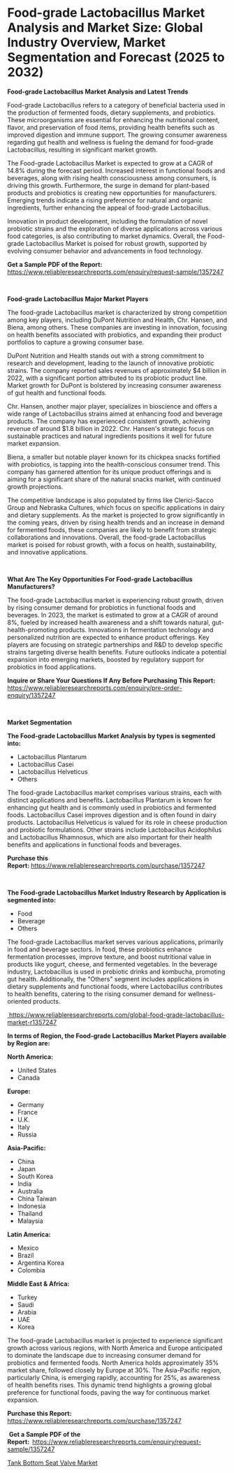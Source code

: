 <p><h1>Food-grade Lactobacillus Market Analysis and Market Size: Global Industry Overview, Market Segmentation and Forecast (2025 to 2032)</h1></p><p><strong>Food-grade Lactobacillus Market Analysis and Latest Trends</strong></p>
<p><p>Food-grade Lactobacillus refers to a category of beneficial bacteria used in the production of fermented foods, dietary supplements, and probiotics. These microorganisms are essential for enhancing the nutritional content, flavor, and preservation of food items, providing health benefits such as improved digestion and immune support. The growing consumer awareness regarding gut health and wellness is fueling the demand for food-grade Lactobacillus, resulting in significant market growth.</p><p>The Food-grade Lactobacillus Market is expected to grow at a CAGR of 14.8% during the forecast period. Increased interest in functional foods and beverages, along with rising health consciousness among consumers, is driving this growth. Furthermore, the surge in demand for plant-based products and probiotics is creating new opportunities for manufacturers. Emerging trends indicate a rising preference for natural and organic ingredients, further enhancing the appeal of food-grade Lactobacillus.</p><p>Innovation in product development, including the formulation of novel probiotic strains and the exploration of diverse applications across various food categories, is also contributing to market dynamics. Overall, the Food-grade Lactobacillus Market is poised for robust growth, supported by evolving consumer behavior and advancements in food technology.</p></p>
<p><strong>Get a Sample PDF of the Report:&nbsp;</strong> <a href="https://www.reliableresearchreports.com/enquiry/request-sample/1357247?utm_campaign=2756&utm_medium=2&utm_source=Github&utm_content=ia&utm_term=28022025&utm_id=food-grade-lactobacillus">https://www.reliableresearchreports.com/enquiry/request-sample/1357247</a></p>
<p>&nbsp;</p>
<p><strong>Food-grade Lactobacillus Major Market Players</strong></p>
<p><p>The food-grade Lactobacillus market is characterized by strong competition among key players, including DuPont Nutrition and Health, Chr. Hansen, and Biena, among others. These companies are investing in innovation, focusing on health benefits associated with probiotics, and expanding their product portfolios to capture a growing consumer base.</p><p>DuPont Nutrition and Health stands out with a strong commitment to research and development, leading to the launch of innovative probiotic strains. The company reported sales revenues of approximately $4 billion in 2022, with a significant portion attributed to its probiotic product line. Market growth for DuPont is bolstered by increasing consumer awareness of gut health and functional foods.</p><p>Chr. Hansen, another major player, specializes in bioscience and offers a wide range of Lactobacillus strains aimed at enhancing food and beverage products. The company has experienced consistent growth, achieving revenue of around $1.8 billion in 2022. Chr. Hansen's strategic focus on sustainable practices and natural ingredients positions it well for future market expansion.</p><p>Biena, a smaller but notable player known for its chickpea snacks fortified with probiotics, is tapping into the health-conscious consumer trend. This company has garnered attention for its unique product offerings and is aiming for a significant share of the natural snacks market, with continued growth projections.</p><p>The competitive landscape is also populated by firms like Clerici-Sacco Group and Nebraska Cultures, which focus on specific applications in dairy and dietary supplements. As the market is projected to grow significantly in the coming years, driven by rising health trends and an increase in demand for fermented foods, these companies are likely to benefit from strategic collaborations and innovations. Overall, the food-grade Lactobacillus market is poised for robust growth, with a focus on health, sustainability, and innovative applications.</p></p>
<p>&nbsp;</p>
<p><strong>What Are The Key Opportunities For Food-grade Lactobacillus Manufacturers?</strong></p>
<p><p>The food-grade Lactobacillus market is experiencing robust growth, driven by rising consumer demand for probiotics in functional foods and beverages. In 2023, the market is estimated to grow at a CAGR of around 8%, fueled by increased health awareness and a shift towards natural, gut-health-promoting products. Innovations in fermentation technology and personalized nutrition are expected to enhance product offerings. Key players are focusing on strategic partnerships and R&D to develop specific strains targeting diverse health benefits. Future outlooks indicate a potential expansion into emerging markets, boosted by regulatory support for probiotics in food applications.</p></p>
<p><strong>Inquire or Share Your Questions If Any Before Purchasing This Report:</strong> <a href="https://www.reliableresearchreports.com/enquiry/pre-order-enquiry/1357247?utm_campaign=2756&utm_medium=2&utm_source=Github&utm_content=ia&utm_term=28022025&utm_id=food-grade-lactobacillus">https://www.reliableresearchreports.com/enquiry/pre-order-enquiry/1357247</a></p>
<p>&nbsp;</p>
<p><strong>Market Segmentation</strong></p>
<p><strong>The Food-grade Lactobacillus Market Analysis by types is segmented into:</strong></p>
<p><ul><li>Lactobacillus Plantarum</li><li>Lactobacillus Casei</li><li>Lactobacillus Helveticus</li><li>Others</li></ul></p>
<p><p>The food-grade Lactobacillus market comprises various strains, each with distinct applications and benefits. Lactobacillus Plantarum is known for enhancing gut health and is commonly used in probiotics and fermented foods. Lactobacillus Casei improves digestion and is often found in dairy products. Lactobacillus Helveticus is valued for its role in cheese production and probiotic formulations. Other strains include Lactobacillus Acidophilus and Lactobacillus Rhamnosus, which are also important for their health benefits and applications in functional foods and beverages.</p></p>
<p><strong>Purchase this Report:&nbsp;</strong><a href="https://www.reliableresearchreports.com/purchase/1357247?utm_campaign=2756&utm_medium=2&utm_source=Github&utm_content=ia&utm_term=28022025&utm_id=food-grade-lactobacillus">https://www.reliableresearchreports.com/purchase/1357247</a></p>
<p>&nbsp;</p>
<p><strong>The Food-grade Lactobacillus Market Industry Research by Application is segmented into:</strong></p>
<p><ul><li>Food</li><li>Beverage</li><li>Others</li></ul></p>
<p><p>The food-grade Lactobacillus market serves various applications, primarily in food and beverage sectors. In food, these probiotics enhance fermentation processes, improve texture, and boost nutritional value in products like yogurt, cheese, and fermented vegetables. In the beverage industry, Lactobacillus is used in probiotic drinks and kombucha, promoting gut health. Additionally, the "Others" segment includes applications in dietary supplements and functional foods, where Lactobacillus contributes to health benefits, catering to the rising consumer demand for wellness-oriented products.</p></p>
<p><a href="https://www.reliableresearchreports.com/global-food-grade-lactobacillus-market-r1357247?utm_campaign=2756&utm_medium=2&utm_source=Github&utm_content=ia&utm_term=28022025&utm_id=food-grade-lactobacillus">&nbsp;https://www.reliableresearchreports.com/global-food-grade-lactobacillus-market-r1357247</a></p>
<p><strong>In terms of Region, the Food-grade Lactobacillus Market Players available by Region are:</strong></p>
<p>
    <p> <strong> North America: </strong>
        <ul>
            <li>United States</li>
            <li>Canada</li>
        </ul>
        </p> 
    <p> <strong> Europe: </strong>
        <ul>
            <li>Germany</li>
            <li>France</li>
            <li>U.K.</li>
            <li>Italy</li>
            <li>Russia</li>
        </ul>
        </p> 
    <p> <strong> Asia-Pacific: </strong>
        <ul>
            <li>China</li>
            <li>Japan</li>
            <li>South Korea</li>
            <li>India</li>
            <li>Australia</li>
            <li>China Taiwan</li>
            <li>Indonesia</li>
            <li>Thailand</li>
            <li>Malaysia</li>
        </ul>
        </p> 
    <p> <strong> Latin America: </strong>
        <ul>
            <li>Mexico</li>
            <li>Brazil</li>
            <li>Argentina Korea</li>
            <li>Colombia</li>
        </ul>
        </p> 
    <p> <strong> Middle East & Africa: </strong>
        <ul>
            <li>Turkey</li>
            <li>Saudi</li>
            <li>Arabia</li>
            <li>UAE</li>
            <li>Korea</li>
        </ul>
    </p>
    </p>
<p><p>The food-grade Lactobacillus market is projected to experience significant growth across various regions, with North America and Europe anticipated to dominate the landscape due to increasing consumer demand for probiotics and fermented foods. North America holds approximately 35% market share, followed closely by Europe at 30%. The Asia-Pacific region, particularly China, is emerging rapidly, accounting for 25%, as awareness of health benefits rises. This dynamic trend highlights a growing global preference for functional foods, paving the way for continuous market expansion.</p></p>
<p><strong>Purchase this Report: </strong><a href="https://www.reliableresearchreports.com/purchase/1357247?utm_campaign=2756&utm_medium=2&utm_source=Github&utm_content=ia&utm_term=28022025&utm_id=food-grade-lactobacillus">https://www.reliableresearchreports.com/purchase/1357247</a></p>
<p>&nbsp;<strong>Get a Sample PDF of the Report:&nbsp;&nbsp;</strong><a href="https://www.reliableresearchreports.com/enquiry/request-sample/1357247?utm_campaign=2756&utm_medium=2&utm_source=Github&utm_content=ia&utm_term=28022025&utm_id=food-grade-lactobacillus">https://www.reliableresearchreports.com/enquiry/request-sample/1357247</a></p>
<p><strong></strong></p>
<p><p><a href="https://github.com/haimamuirev8/Market-Research-Report-List-1/blob/main/tank-bottom-seat-valve-market.md?utm_campaign=2756&utm_medium=2&utm_source=Github&utm_content=ia&utm_term=28022025&utm_id=food-grade-lactobacillus">Tank Bottom Seat Valve Market</a></p></p>
